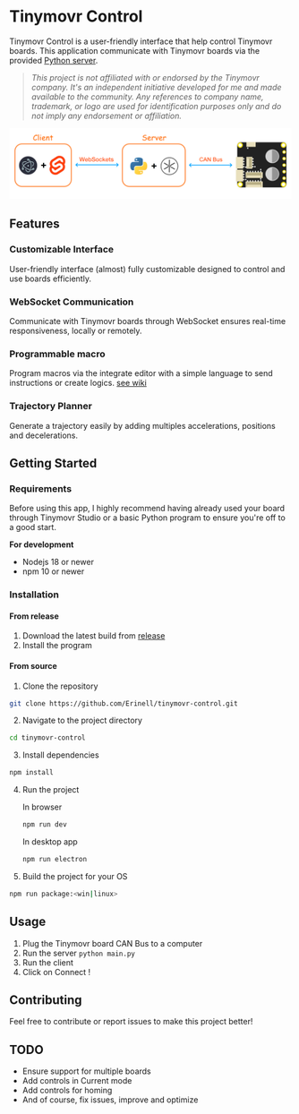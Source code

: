 # Tinymovr Control
Tinymovr Control is a user-friendly interface that help control Tinymovr boards. This application communicate with Tinymovr boards via the provided [Python server](server).

>*This project is not affiliated with or endorsed by the Tinymovr company. It's an independent initiative developed for me and made available to the community.
Any references to company name, trademark, or logo are used for identification purposes only and do not imply any endorsement or affiliation.*

![Coms](docs/coms.png?raw=true)

## Features

### Customizable Interface
User-friendly interface (almost) fully customizable designed to control and use boards efficiently.
### WebSocket Communication
Communicate with Tinymovr boards through WebSocket ensures real-time responsiveness, locally or remotely.
### Programmable macro
Program macros via the integrate editor with a simple language to send instructions or create logics. [see wiki](https://github.com/Erinell/tinymovr-control/wiki/Macros-interpreter)
### Trajectory Planner
Generate a trajectory easily by adding multiples accelerations, positions and decelerations.

## Getting Started

### Requirements
Before using this app, I highly recommend having already used your board through Tinymovr Studio or a basic Python program to ensure you're off to a good start.

**For development**
- Nodejs 18 or newer
- npm 10 or newer

### Installation
#### From release
1. Download the latest build from [release](https://github.com/Erinell/tinymovr-control/releases)
2. Install the program

#### From source
1. Clone the repository
```bash
git clone https://github.com/Erinell/tinymovr-control.git
```

2. Navigate to the project directory
```bash
cd tinymovr-control
```

3. Install dependencies
```bash
npm install
```

4. Run the project

    In browser
    ```bash
    npm run dev
    ```
    In desktop app
    ```bash
    npm run electron
    ```

5. Build the project for your OS
```bash
npm run package:<win|linux>
```

## Usage
1. Plug the Tinymovr board CAN Bus to a computer
2. Run the server `python main.py`
3. Run the client
4. Click on Connect !

## Contributing
Feel free to contribute or report issues to make this project better!

## TODO
- Ensure support for multiple boards
- Add controls in Current mode
- Add controls for homing
- And of course, fix issues, improve and optimize